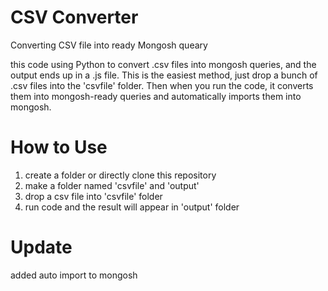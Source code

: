 # CSV Converter
Converting CSV file into ready Mongosh queary

this code using Python to convert .csv files into mongosh queries, and the output ends up in a .js file.
This is the easiest method, just drop a bunch of .csv files into the 'csvfile' folder. Then when you run the code, it converts them into mongosh-ready queries and automatically imports them into mongosh.


# How to Use
1. create a folder or directly clone this repository
2. make a folder named 'csvfile' and 'output'
3. drop a csv file into 'csvfile' folder
4. run code and the result will appear in 'output' folder

# Update
added auto import to mongosh
